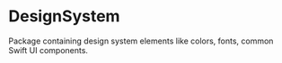 # DesignSystem

Package containing design system elements like colors, fonts, common Swift UI components.
